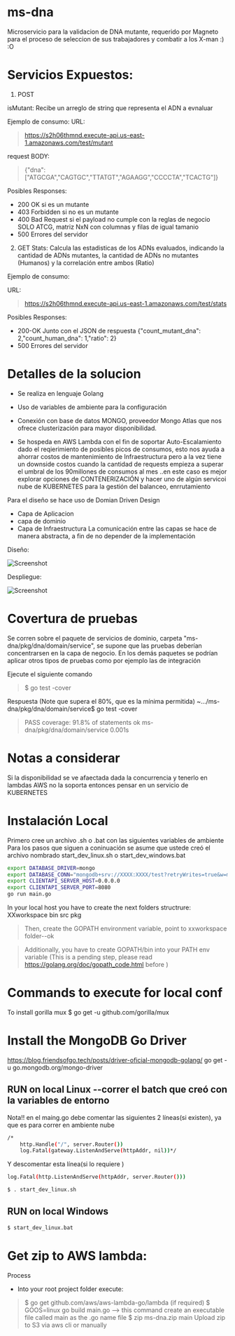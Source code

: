 # ms-dna
Microservicio para la validacion de DNA mutante, requerido por Magneto para el proceso de seleccion de sus trabajadores y 
combatir a los X-man :) :O 

# Servicios Expuestos:
1) POST 

isMutant: Recibe un arreglo de string que representa el ADN a evnaluar 

Ejemplo de consumo:
URL: 
> https://s2h06thmnd.execute-api.us-east-1.amazonaws.com/test/mutant

request BODY:

>  {"dna":["ATGCGA","CAGTGC","TTATGT","AGAAGG","CCCCTA","TCACTG"]}

Posibles Responses:
- 200 OK si es un mutante
- 403 Forbidden si no es un mutante 
- 400 Bad Request si el payload no cumple con la reglas de negocio SOLO ATCG, matriz NxN con columnas y filas de igual tamanio
- 500 Errores del servidor

2) GET 
Stats: Calcula las estadisticas de los ADNs evaluados, indicando la cantidad de ADNs mutantes, la cantidad de ADNs no mutantes (Humanos) y la correlación entre ambos (Ratio)

Ejemplo de consumo:

URL:

>  https://s2h06thmnd.execute-api.us-east-1.amazonaws.com/test/stats

Posibles Responses:
- 200-OK Junto con el JSON de respuesta {"count_mutant_dna": 2,"count_human_dna": 1,"ratio": 2}
- 500 Errores del servidor


# Detalles de la solucion
- Se realiza en lenguaje Golang
- Uso de variables de ambiente para la configuración

- Conexión con base de datos MONGO, proveedor Mongo Atlas que nos ofrece clusterización para mayor disponibilidad.

- Se hospeda en AWS Lambda con el fin de soportar Auto-Escalamiento dado el reqierimiento de posibles picos de consumos, esto nos ayuda a ahorrar costos de mantenimiento de Infraestructura pero a la vez tiene un downside costos cuando la cantidad de requests empieza a superar el umbral de los 90millones de consumos al mes ..en este caso es mejor explorar opciones de CONTENERIZACIÓN y hacer uno de algún servicoi nube de KUBERNETES para la gestión del balanceo, enrrutamiento 

Para el diseño se hace uso de Domian Driven Design 
- Capa de  Aplicacion 
- capa de dominio 
- Capa de Infraestructura
La comunicación entre las capas se hace de manera abstracta, a fin de no depender de la implementación

Diseño:

![Screenshot](dna-img1.PNG)


Despliegue:

![Screenshot](dna-img2.PNG)




# Covertura de pruebas 
Se corren sobre el paquete de servicios de dominio, carpeta "ms-dna/pkg/dna/domain/service", se supone 
que las pruebas deberían concentrarsen en la capa de negocio.
En los demás paquetes se podrían aplicar otros tipos de  pruebas como por ejemplo las de integración

Ejecute el siguiente comando 
> $ go test -cover

Respuesta (Note que supera el 80%, que es la mínima permitida)
~.../ms-dna/pkg/dna/domain/service$ go test -cover
> PASS
>coverage: 91.8% of statements
>ok      ms-dna/pkg/dna/domain/service   0.001s


# Notas a considerar
Si la disponibilidad se ve afaectada dada la concurrencia y tenerlo en lambdas AWS no la soporta entonces pensar en un servicio de
KUBERNETES 


# Instalación Local 

Primero cree un archivo .sh o .bat con las siguientes variables de ambiente
Para los pasos que siguen a coninuación se asume que ustede creó el archivo nombrado 
start_dev_linux.sh
o 
start_dev_windows.bat
```bash
export DATABASE_DRIVER=mongo
export DATABASE_CONN="mongodb+srv://XXXX:XXXX/test?retryWrites=true&w=majority"
export CLIENTAPI_SERVER_HOST=0.0.0.0
export CLIENTAPI_SERVER_PORT=8080
go run main.go

```




In your local host you have to create the next folders structrure:
XXworkspace
    bin
    src
    pkg

>Then, create the GOPATH environment variable, point to xxworkspace folder--ok

>Additionally, you  have to create  GOPATH/bin into your PATH env variable (This is a pending step, please read https://golang.org/doc/gopath_code.html before )
    

# Commands to execute for local conf
To install gorilla mux
$ go get -u github.com/gorilla/mux

# Install the MongoDB Go Driver
https://blog.friendsofgo.tech/posts/driver-oficial-mongodb-golang/
go get -u go.mongodb.org/mongo-driver

## RUN on local Linux --correr el batch que creó con la variables de entorno

Nota!! en el maing.go debe comentar las siguientes 2 líneas(si existen), ya que es para correr en ambiente nube
```bash
/*
	http.Handle("/", server.Router())
	log.Fatal(gateway.ListenAndServe(httpAddr, nil))*/
```

Y descomentar esta línea(si lo requiere )
```bash
log.Fatal(http.ListenAndServe(httpAddr, server.Router()))
```

```bash
$ . start_dev_linux.sh
```

## RUN on local Windows
```bash
$ start_dev_linux.bat
```

# Get zip to AWS lambda: 
Process
- Into your root project folder execute:
> $ go get github.com/aws/aws-lambda-go/lambda   (if required)
> $ GOOS=linux go build main.go --> this command create an executable file called main as the .go name file
> $ zip ms-dna.zip main
Upload zip to S3 via aws cli or manually

